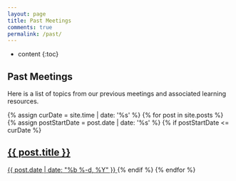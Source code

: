 ```yaml
---
layout: page
title: Past Meetings
comments: true
permalink: /past/
---
```


* content
{:toc}

## Past Meetings
Here is a list of topics from our previous meetings and associated learning resources.

<div class="all-posts" post-cate="All">
  {% assign curDate = site.time | date: '%s' %}
  {% for post in site.posts %}
    {% assign postStartDate = post.date | date: '%s' %}
    {% if postStartDate <= curDate %}
      <a class="post-list-item" href="{{ post.url | prepend: site.baseurl }}">
        <h2>
        {{ post.title }}
        </h2>
        <span class="">{{ post.date | date: "%b %-d, %Y" }}</span>
      </a>
      {% endif %}
  {% endfor %}
</div>
